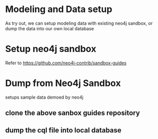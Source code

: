 # Modeling and Data setup
As try out, we can setup modeling data with existing neo4j sandbox, or dump the data into our own local database

# Setup neo4j sandbox
Refer to https://github.com/neo4j-contrib/sandbox-guides

# Dump from Neo4j Sandbox
setups sample data demoed by neo4j

## clone the above sanbox guides repository
## dump the cql file into local database
